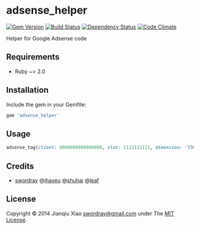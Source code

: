 # adsense_helper

[![Gem Version](https://badge.fury.io/rb/adsense_helper.png)](http://badge.fury.io/rb/adsense_helper) [![Build Status](https://secure.travis-ci.org/swordray/adsense_helper.png?branch=master)](http://travis-ci.org/swordray/adsense_helper) [![Dependency Status](https://gemnasium.com/swordray/adsense_helper.png?travis)](https://gemnasium.com/swordray/adsense_helper) [![Code Climate](https://codeclimate.com/github/swordray/adsense_helper.png)](https://codeclimate.com/github/swordray/adsense_helper)

Helper for Google Adsense code

## Requirements

* Ruby ~> 2.0

## Installation

Include the gem in your Gemfile:

```ruby
gem 'adsense_helper'
```

## Usage

```ruby
adsense_tag(client: 0000000000000000, slot: 1111111111, dimension: '336x280')
```

## Credits

* [swordray](https://github.com/swordray) @[ihaveu](http://www.ihaveu.com/home) @[shuhai](http://tw.shuhai.org/) @[leaf](http://leaf.iacger.com)

## License

Copyright © 2014 Jianqiu Xiao <swordray@gmail.com> under The [MIT License](http://opensource.org/licenses/MIT).
